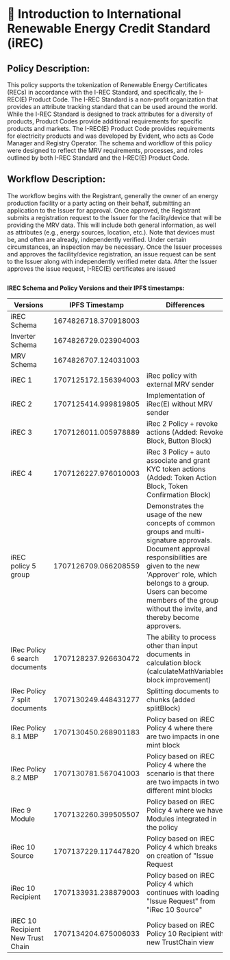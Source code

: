 # 📖 Introduction to International Renewable Energy Credit Standard (iREC)

## **Policy Description**:

This policy supports the tokenization of Renewable Energy Certificates (RECs) in accordance with the I-REC Standard, and specifically, the I-REC(E) Product Code. The I-REC Standard is a non-profit organization that provides an attribute tracking standard that can be used around the world. While the I-REC Standard is designed to track attributes for a diversity of products, Product Codes provide additional requirements for specific products and markets. The I-REC(E) Product Code provides requirements for electricity products and was developed by Evident, who acts as Code Manager and Registry Operator. The schema and workflow of this policy were designed to reflect the MRV requirements, processes, and roles outlined by both I-REC Standard and the I-REC(E) Product Code.

## **Workflow Description**:

The workflow begins with the Registrant, generally the owner of an energy production facility or a party acting on their behalf, submitting an application to the Issuer for approval. Once approved, the Registrant submits a registration request to the Issuer for the facility/device that will be providing the MRV data. This will include both general information, as well as attributes (e.g., energy sources, location, etc.). Note that devices must be, and often are already, independently verified. Under certain circumstances, an inspection may be necessary. Once the Issuer processes and approves the facility/device registration, an issue request can be sent to the Issuer along with independently verified meter data. After the Issuer approves the issue request, I-REC(E) certificates are issued

<figure><img src="../../../.gitbook/assets/Screen Shot 2022-12-12 at 5.00.05 PM.png" alt=""><figcaption></figcaption></figure>

**IREC Schema and Policy Versions and their IPFS timestamps:**

| Versions                          | IPFS Timestamp       | Differences                                                                                                                                                                                                                                                                           |
| --------------------------------- | -------------------- | ------------------------------------------------------------------------------------------------------------------------------------------------------------------------------------------------------------------------------------------------------------------------------------- |
| iREC Schema                       | 1674826718.370918003 |                                                                                                                                                                                                                                                                                       |
| Inverter Schema                   | 1674826729.023904003 |                                                                                                                                                                                                                                                                                       |
| MRV Schema                        | 1674826707.124031003 |                                                                                                                                                                                                                                                                                       |
| iREC 1                            | 1707125172.156394003 | iRec policy with external MRV sender                                                                                                                                                                                                                                                  |
| iREC 2                            | 1707125414.999819805 | Implementation of iRec(E) without MRV sender                                                                                                                                                                                                                                          |
| iREC 3                            | 1707126011.005978889 | iRec 2 Policy + revoke actions (Added: Revoke Block, Button Block)                                                                                                                                                                                                                    |
| iREC 4                            | 1707126227.976010003 | iRec 3 Policy + auto associate and grant KYC token actions (Added: Token Action Block, Token Confirmation Block)                                                                                                                                                                      |
| iREC policy 5 group               | 1707126709.066208559 | Demonstrates the usage of the new concepts of common groups and multi-signature approvals. Document approval responsibilities are given to the new 'Approver' role, which belongs to a group. Users can become members of the group without the invite, and thereby become approvers. |
| IRec Policy 6 search documents    | 1707128237.926630472 | The ability to process other than input documents in calculation block (calculateMathVariables block improvement)                                                                                                                                                                     |
| IRec Policy 7 split documents     | 1707130249.448431277 | Splitting documents to chunks (added splitBlock)                                                                                                                                                                                                                                      |
| IRec Policy 8.1 MBP               | 1707130450.268901183 | Policy based on iREC Policy 4 where there are two impacts in one mint block                                                                                                                                                                                                           |
| IRec Policy 8.2 MBP               | 1707130781.567041003 | Policy based on iREC Policy 4 where the scenario is that there are two impacts in two different mint blocks                                                                                                                                                                           |
| IRec 9 Module                     | 1707132260.399505507 | Policy based on iREC Policy 4 where we have Modules integrated in the policy                                                                                                                                                                                                          |
| iRec 10 Source                    | 1707137229.117447820 | Policy based on iREC Policy 4 which breaks on creation of "Issue Request                                                                                                                                                                                                              |
| iRec 10 Recipient                 | 1707133931.238879003 | Policy based on iREC Policy 4 which continues with loading "Issue Request" from "iRec 10 Source"                                                                                                                                                                                      |
| iREC 10 Recipient New Trust Chain | 1707134204.675006033 | Policy based on iREC Policy 10 Recipient with new TrustChain view                                                                                                                                                                                                                     |
